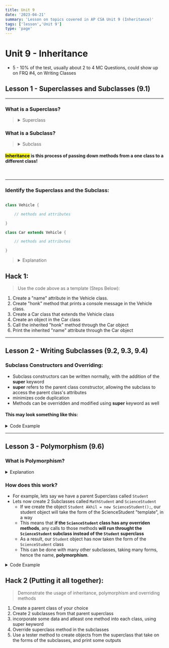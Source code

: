 ```yaml
---
title: Unit 9
date: '2023-04-21'
summary: 'Lesson on topics covered in AP CSA Unit 9 (Inheritance)'
tags: ['lesson','Unit 9']
type: 'page'
---
```


<script>
	import Runnable from '$components/Runnable.svelte';
	import unit9super from './java-code/unit9super.java?raw';
    import unit9polymorphism from './java-code/unit9polymorphism.java?raw';
</script>

# Unit 9 - Inheritance
- 5 - 10% of the test, usually about 2 to 4 MC Questions, could show up on FRQ #4, on Writing Classes

## Lesson 1 - Superclasses and Subclasses (9.1)

***

### What is a Superclass?

<blockquote>
<details>
<summary>Superclass</summary>
A <strong>superclass</strong> is a class, just like any other Java class, but is used as a <strong>source for methods and attributes to be used in another class</strong>.
</details>
</blockquote>

### What is a Subclass?

<blockquote>
<details>
<summary>Subclass</summary>
A <strong>subclass</strong> is a class, just like any other Java class, but it <strong>inherits methods and attributes from a superclass</strong>.
</details>
</blockquote>

#### <mark>Inheritance</mark> is this process of passing down methods from a one class to a different class!

<br>

***

### Identify the Superclass and the Subclass:

```java

class Vehicle {

    // methods and attributes

}

class Car extends Vehicle {

    // methods and attributes

}

```

<blockquote>

<details>
<summary>Explanation</summary>
The <strong>Car</strong> class is a <strong>subclass</strong>, <mark>EXTENDING</mark> the attributes and methods of the <strong>Vehicle superclass</strong>
</details>

</blockquote>

## Hack 1:
> Use the code above as a template (Steps Below):
1. Create a "name" attribute in the Vehicle class.
2. Create "honk" method that prints a console message in the Vehicle class. 
3. Create a Car class that extends the Vehicle class
4. Create an object in the Car class
5. Call the inherited "honk" method through the Car object
6. Print the inherited "name" attribute through the Car object

*** 

## Lesson 2 - Writing Subclasses (9.2, 9.3, 9.4)

### Subclass Constructors and Overriding:

- Subclass constructors can be written normally, with the addition of the **super** keyword
- **super** refers to the parent class constructor, allowing the subclass to access the parent class's attributes
- minimizes code duplication
- Methods can be overridden and modified using **super** keyword as well

#### This may look something like this:

<details>
<summary>Code Example</summary>

<Runnable code={unit9super} lang={'java'} title={'Super Keyword Example'}/>

</details>

***

## Lesson 3 - Polymorphism (9.6)

### What is Polymorphism?

<details>
<summary>Explanation</summary>

- Its a big word, but its quite simple
- It literally means "_having multiple forms_"
- How it translates to computer science:
    - Polymorphism allows you to **access objects of different types through the same superclass**

</details>

### How does this work?

- For example, lets say we have a parent Superclass called `Student`
- Lets now create 2 Subclasses called `MathStudent` and `ScienceStudent`
    - If we create the object `Student Akhil = new ScienceStudent();`, our student object will take the form of the ScienceStudent "template", in a way
    - This means that **if the `ScienceStudent` class has any overriden methods**, any calls to those methods **will run throught the `ScienceStudent` subclass instead of the `Student` superclass**
    - As a result, our `Student` object has now taken the form of the `ScienceStudent` class
    - This can be done with many other subclasses, taking many forms, hence the name, **polymorphism**.

<details>
<summary>Code Example</summary>

<Runnable code={unit9polymorphism} lang={'java'} title={'Polymorphism Example'}/>

</details>

## Hack 2 (Putting it all together):
> Demonstrate the usage of inheritance, polymorphism and overriding methods
1. Create a parent class of your choice
2. Create 2 subclasses from that parent superclass
4. incorporate some data and atleast one method into each class, using super keyword
5. Override superclass method in the subclasses
6. Use a tester method to create objects from the superclass that take on the forms of the subclasses, and print some outputs
